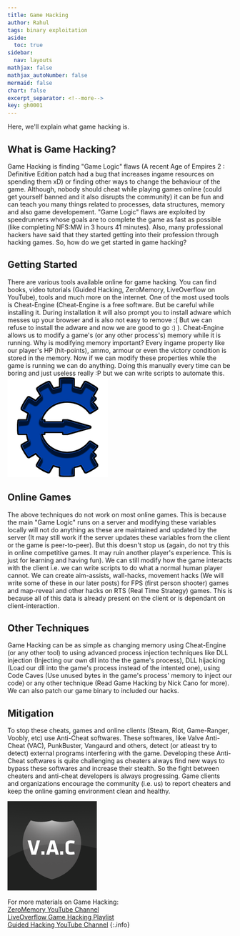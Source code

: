 ```yaml
---
title: Game Hacking
author: Rahul
tags: binary exploitation
aside:
  toc: true
sidebar:
  nav: layouts
mathjax: false
mathjax_autoNumber: false
mermaid: false
chart: false
excerpt_separator: <!--more-->
key: gh0001
---
```

Here, we'll explain what game hacking is.

## What is Game Hacking?
Game Hacking is finding "Game Logic" flaws (A recent Age of Empires 2 : Definitive Edition patch had a bug that increases ingame resources on spending them xD) or finding other ways to change the behaviour of the game. Although, nobody should cheat while playing games online (could get yourself banned and it also disrupts the community) it can be fun and can teach you many things related to processes, data structures, memory and also game developement. "Game Logic" flaws are exploited by speedrunners whose goals are to complete the game as fast as possible (like completing NFS:MW in 3 hours 41 minutes). Also, many professional hackers have said that they started getting into their profession through hacking games. So, how do we get started in game hacking?

## Getting Started
There are various tools available online for game hacking. You can find books, video tutorials (Guided Hacking, ZeroMemory, LiveOverflow on YouTube), tools and much more on the internet. One of the most used tools is Cheat-Engine (Cheat-Engine is a free software. But be careful while installing it. During installation it will also prompt you to install adware which messes up your browser and is also not easy to remove :( But we can refuse to install the adware and now we are good to go :) ). Cheat-Engine allows us to modify a game's (or any other process's) memory while it is running. Why is modifying memory important? Every ingame property like our player's HP (hit-points), ammo, armour or even the victory condition is stored in the memory. Now if we can modify these properties while the game is running we can do anything. Doing this manually every time can be boring and just useless really :P but we can write scripts to automate this.
![Cheat Engine](https://github.com/CSEA-IITB/IITBreachers-wiki/blob/master/assets/images/gamehacking/cheatengine.png?raw=true)

## Online Games
The above techniques do not work on most online games. This is because the main "Game Logic" runs on a server and modifying these variables locally will not do anything as these are maintained and updated by the server (It may still work if the server updates these variables from the client or the game is peer-to-peer). But this doesn't stop us (again, do not try this in online competitive games. It may ruin another player's experience. This is just for learning and having fun). We can still modify how the game interacts with the client i.e. we can write scripts to do what a normal human player cannot. We can create aim-assists, wall-hacks, movement hacks (We will write some of these in our later posts) for FPS (first person shooter) games and map-reveal and other hacks on RTS (Real Time Strategy) games. This is because all of this data is already present on the client or is dependant on client-interaction.

## Other Techniques
Game Hacking can be as simple as changing memory using Cheat-Engine (or any other tool) to using advanced process injection techniques like DLL injection (Injecting our own dll into the the game's process), DLL hijacking (Load our dll into the game's process instead of the intented one), using Code Caves (Use unused bytes in the game's process' memory to inject our code) or any other technique (Read Game Hacking by Nick Cano for more). We can also patch our game binary to included our hacks.

## Mitigation
To stop these cheats, games and online clients (Steam, Riot, Game-Ranger, Voobly, etc) use Anti-Cheat softwares. These softwares, like Valve Anti-Cheat (VAC), PunkBuster, Vangaurd and others, detect (or atleast try to detect) external programs interfering with the game. Developing these Anti-Cheat softwares is quite challenging as cheaters always find new ways to bypass these softwares and increase their stealth. So the fight between cheaters and anti-cheat developers is always progressing. Game clients and organizations encourage the community (i.e. us) to report cheaters and keep the online gaming environment clean and healthy.<br>

![VAC](https://github.com/CSEA-IITB/IITBreachers-wiki/blob/master/assets/images/gamehacking/vac.png?raw=true)

For more materials on Game Hacking: <br>
[ZeroMemory YouTube Channel](https://www.youtube.com/user/HackVise) <br>
[LiveOverflow Game Hacking Playlist](https://www.youtube.com/playlist?list=PLhixgUqwRTjzzBeFSHXrw9DnQtssdAwgG) <br>
[Guided Hacking YouTube Channel](https://www.youtube.com/user/L4DL4D2EUROPE)
{:.info}